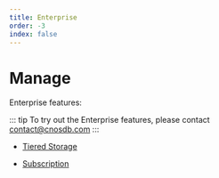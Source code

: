 ```yaml
---
title: Enterprise
order: -3
index: false
---
```


# Manage

Enterprise features:

::: tip
To try out the Enterprise features, please contact <a class="color-fg-default" itemprop="email" href="mailto:contact@cnosdb.com">contact@cnosdb.com</a>
:::

- [Tiered Storage](../manage/tiered_storage.md)

- [Subscription](../manage/subscriptions.md)
